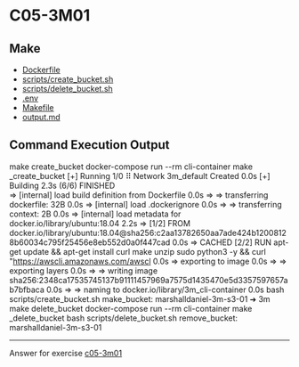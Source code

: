 # C05-3M01

## Make
- [Dockerfile](Dockerfile)
- [scripts/create_bucket.sh](scripts/create_bucket.sh)
- [scripts/delete_bucket.sh](scripts/delete_bucket.sh)
- [.env](.env)
- [Makefile](Makefile)
- [output.md](output.md)

## Command Execution Output

make create_bucket
docker-compose run --rm cli-container make _create_bucket
[+] Running 1/0
 ⠿ Network 3m_default  Created                                                                                                        0.0s
[+] Building 2.3s (6/6) FINISHED                                                                                                           
 => [internal] load build definition from Dockerfile                                                                                  0.0s
 => => transferring dockerfile: 32B                                                                                                   0.0s
 => [internal] load .dockerignore                                                                                                     0.0s
 => => transferring context: 2B                                                                                                       0.0s
 => [internal] load metadata for docker.io/library/ubuntu:18.04                                                                       2.2s
 => [1/2] FROM docker.io/library/ubuntu:18.04@sha256:c2aa13782650aa7ade424b12008128b60034c795f25456e8eb552d0a0f447cad                 0.0s
 => CACHED [2/2] RUN apt-get update && apt-get install curl make unzip sudo python3 -y &&   curl "https://awscli.amazonaws.com/awscl  0.0s
 => exporting to image                                                                                                                0.0s
 => => exporting layers                                                                                                               0.0s
 => => writing image sha256:2348ca17535745137b91111457969a7575d1435470e5d3357597657ab7bfbaca                                          0.0s
 => => naming to docker.io/library/3m_cli-container                                                                                   0.0s
bash scripts/create_bucket.sh
make_bucket: marshalldaniel-3m-s3-01
➜  3m make delete_bucket
docker-compose run --rm cli-container make _delete_bucket
bash scripts/delete_bucket.sh
remove_bucket: marshalldaniel-3m-s3-01

<!-- Don't change anything below this point-->
<!-- Before commiting, remove both commented lines--> 
***
Answer for exercise [c05-3m01](<WIP>)
